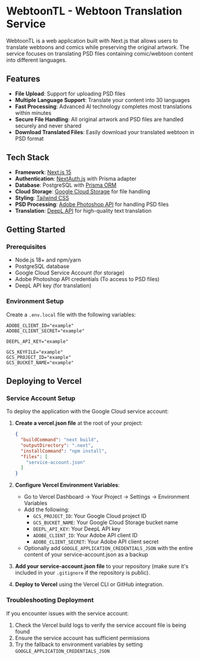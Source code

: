 # WebtoonTL - Webtoon Translation Service

WebtoonTL is a web application built with Next.js that allows users to translate webtoons and comics while preserving the original artwork. The service focuses on translating PSD files containing comic/webtoon content into different languages.

## Features

- **File Upload**: Support for uploading PSD files
- **Multiple Language Support**: Translate your content into 30 languages
- **Fast Processing**: Advanced AI technology completes most translations within minutes
- **Secure File Handling**: All original artwork and PSD files are handled securely and never shared
- **Download Translated Files**: Easily download your translated webtoon in PSD format

## Tech Stack

- **Framework**: [Next.js 15](https://nextjs.org/)
- **Authentication**: [NextAuth.js](https://next-auth.js.org/) with Prisma adapter
- **Database**: PostgreSQL with [Prisma ORM](https://www.prisma.io/)
- **Cloud Storage**: [Google Cloud Storage](https://cloud.google.com/storage) for file handling
- **Styling**: [Tailwind CSS](https://tailwindcss.com/)
- **PSD Processing**: [Adobe Photoshop API](https://developer.adobe.com/photoshop/) for handling PSD files
- **Translation**: [DeepL API](https://www.deepl.com/docs-api) for high-quality text translation

## Getting Started

### Prerequisites

- Node.js 18+ and npm/yarn
- PostgreSQL database
- Google Cloud Service Account (for storage)
- Adobe Photoshop API credentials (To access to PSD files)
- DeepL API key (for translation)

### Environment Setup

Create a `.env.local` file with the following variables:

```
ADOBE_CLIENT_ID="example"
ADOBE_CLIENT_SECRET="example"

DEEPL_API_KEY="example"

GCS_KEYFILE="example"
GCS_PROJECT_ID="example"
GCS_BUCKET_NAME="example"
```

## Deploying to Vercel

### Service Account Setup

To deploy the application with the Google Cloud service account:

1. **Create a vercel.json file** at the root of your project:
   ```json
   {
     "buildCommand": "next build",
     "outputDirectory": ".next",
     "installCommand": "npm install",
     "files": [
       "service-account.json"
     ]
   }
   ```

2. **Configure Vercel Environment Variables**:
   - Go to Vercel Dashboard → Your Project → Settings → Environment Variables
   - Add the following:
     - `GCS_PROJECT_ID`: Your Google Cloud project ID
     - `GCS_BUCKET_NAME`: Your Google Cloud Storage bucket name
     - `DEEPL_API_KEY`: Your DeepL API key
     - `ADOBE_CLIENT_ID`: Your Adobe API client ID
     - `ADOBE_CLIENT_SECRET`: Your Adobe API client secret
   - Optionally add `GOOGLE_APPLICATION_CREDENTIALS_JSON` with the entire content of your service-account.json as a backup

3. **Add your service-account.json file** to your repository (make sure it's included in your `.gitignore` if the repository is public).

4. **Deploy to Vercel** using the Vercel CLI or GitHub integration.

### Troubleshooting Deployment

If you encounter issues with the service account:

1. Check the Vercel build logs to verify the service account file is being found
2. Ensure the service account has sufficient permissions
3. Try the fallback to environment variables by setting `GOOGLE_APPLICATION_CREDENTIALS_JSON`
